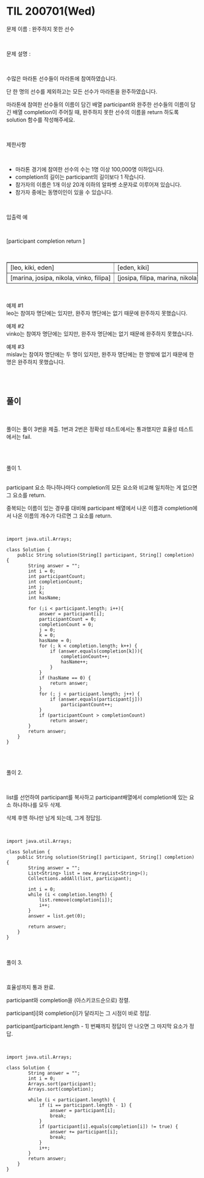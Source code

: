 # TIL 200701(Wed)

문제 이름 : 완주하지 못한 선수 <br>

 <br>

문제 설명 : 

 <br>

수많은 마라톤 선수들이 마라톤에 참여하였습니다. 

단 한 명의 선수를 제외하고는 모든 선수가 마라톤을 완주하였습니다. 

마라톤에 참여한 선수들의 이름이 담긴 배열 participant와 완주한 선수들의 이름이 담긴 배열 completion이 주어질 때, 완주하지 못한 선수의 이름을 return 하도록 solution 함수를 작성해주세요.

 <br>

제한사항

 <br>

-   마라톤 경기에 참여한 선수의 수는 1명 이상 100,000명 이하입니다.
-   completion의 길이는 participant의 길이보다 1 작습니다.
-   참가자의 이름은 1개 이상 20개 이하의 알파벳 소문자로 이루어져 있습니다.
-   참가자 중에는 동명이인이 있을 수 있습니다.

 <br>

입출력 예

 <br>

\[participant  completion   return \]

 <br>

<table style="border-collapse: collapse; width: 99.7886%; height: 56px;" border="1"><tbody><tr style="height: 18px;"><td style="height: 18px; width: 33.2558%;">[leo,<span>&nbsp;</span>kiki,<span>&nbsp;</span>eden]</td><td style="height: 18px; width: 33.2558%;">[eden,<span>&nbsp;</span>kiki]</td><td style="height: 18px; width: 33.2558%;">leo</td></tr><tr style="height: 18px;"><td style="height: 18px; width: 33.2558%;">[marina,<span>&nbsp;</span>josipa,<span>&nbsp;</span>nikola,<span>&nbsp;</span>vinko,<span>&nbsp;</span>filipa]</td><td style="height: 18px; width: 33.2558%;">[josipa,<span>&nbsp;</span>filipa,<span>&nbsp;</span>marina,<span>&nbsp;</span>nikola]</td><td style="height: 18px; width: 33.2558%;">vinko</td></tr><tr style="height: 10px;"><td style="height: 10px; width: 33.2558%;">[mislav,<span>&nbsp;</span>stanko,<span>&nbsp;</span>mislav,<span>&nbsp;</span>ana]</td><td style="height: 10px; width: 33.2558%;">[stanko,<span>&nbsp;</span>ana,<span>&nbsp;</span>mislav]</td><td style="height: 10px; width: 33.2558%;">mislav</td></tr></tbody></table>

 <br>

예제 #1  
leo는 참여자 명단에는 있지만, 완주자 명단에는 없기 때문에 완주하지 못했습니다.

예제 #2  
vinko는 참여자 명단에는 있지만, 완주자 명단에는 없기 때문에 완주하지 못했습니다.

예제 #3  
mislav는 참여자 명단에는 두 명이 있지만, 완주자 명단에는 한 명밖에 없기 때문에 한명은 완주하지 못했습니다.

 <br> <br>

## 풀이

 <br>

풀이는 풀이 3번을 제출. 1번과 2번은 정확성 테스트에서는 통과했지만 효율성 테스트에서는 fail.

 <br> <br>



풀이 1. 

 <br>participant 요소 하나하나마다 completion의 모든 요소와 비교해 일치하는 게 없으면 그 요소를 return. 



중복되는 이름이 있는 경우를 대비해 participant 배열에서 나온 이름과 completion에서 나온 이름의 개수가 다르면 그 요소를 return. 

 <br>

```
import java.util.Arrays;

class Solution {
    public String solution(String[] participant, String[] completion) {
    	String answer = "";
        int i = 0;
        int participantCount;
        int completionCount;
        int j;
        int k;
        int hasName;

        for (;i < participant.length; i++){
            answer = participant[i];
            participantCount = 0;
            completionCount = 0;
            j = 0;
            k = 0;
            hasName = 0;    
            for (; k < completion.length; k++) {
                if (answer.equals(completion[k])){
                    completionCount++;
                    hasName++;
                }
            }
            if (hasName == 0) {
                return answer;
            }
            for (; j < participant.length; j++) {
                if (answer.equals(participant[j]))
                    participantCount++;
            }
            if (participantCount > completionCount)
                return answer;
        }
        return answer;
    }
}

```

 <br>

 <br>

풀이 2.

 <br>

list를 선언하여 participant를 복사하고 participant배열에서 completion에 있는 요소 하나하나를 모두 삭제. 



삭제 후엔 하나만 남게 되는데, 그게 정답임.

 <br>

```
import java.util.Arrays;

class Solution {
    public String solution(String[] participant, String[] completion) {
        String answer = "";
        List<String> list = new ArrayList<String>();
        Collections.addAll(list, participant);

        int i = 0;
        while (i < completion.length) {
            list.remove(completion[i]);
            i++;
        }
        answer = list.get(0);
        
        return answer;
    }
}

```

 <br> <br>풀이 3.

 <br>

효율성까지 통과 완료. 



participant와 completion을 (아스키코드순으로) 정렬. 



participant\[i\]와 completion\[i\]가 달라지는 그 시점이 바로 정답. 



participant\[participant.length - 1\] 번째까지 정답이 안 나오면 그 마지막 요소가 정답. 

 <br>

```
import java.util.Arrays;

class Solution {
        String answer = "";
        int i = 0;
        Arrays.sort(participant);
        Arrays.sort(completion);

        while (i < participant.length) {
            if (i == participant.length - 1) {
                answer = participant[i];
                break;
            }
            if (participant[i].equals(completion[i]) != true) {
                answer += participant[i];
                break;
            }
            i++;
        }
        return answer;
    }
}

```

 <br>